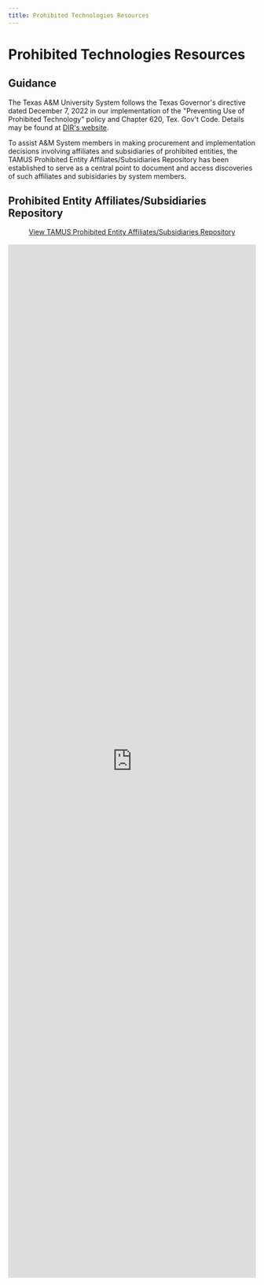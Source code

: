 ```yaml
---
title: Prohibited Technologies Resources
---
```


# Prohibited Technologies Resources

## Guidance

The Texas A&M University System follows the Texas Governor's directive dated December 7, 2022 in our implementation of the "Preventing Use of Prohibited Technology" policy and Chapter 620, Tex. Gov't Code. Details may be found at [DIR's website](https://dir.texas.gov/information-security/prohibited-technologies).

To assist A&M System members in making procurement and implementation decisions involving affiliates and subsidiaries of prohibited entities, the TAMUS Prohibited Entity Affiliates/Subsidiaries Repository has been established to serve as a central point to document and access discoveries of such affiliates and subisidaries by system members.

## Prohibited Entity Affiliates/Subsidiaries Repository

<center><div class="buttons_src-pages-index-module"><a class="button button--primary button--lg" href="https://docs.google.com/spreadsheets/d/1Q9RTvk4ZPcHA1OfC63wVPHd_mpwROcK5oT1P3TDhDcc/edit?usp=sharing">View TAMUS Prohibited Entity Affiliates/Subsidiaries Repository</a></div></center>

<br />

<iframe src="https://docs.google.com/forms/d/e/1FAIpQLSfX_5WN-X6-O6VNHFz-UzvZkXCWOjNDN81GS7Qlc5W1KD6rRQ/viewform?embedded=true" width="100%" height="2100" frameborder="0" marginheight="0" marginwidth="0">Loading…</iframe>